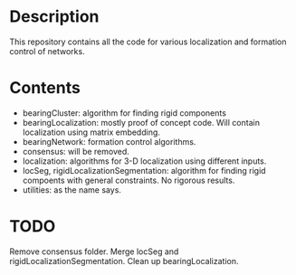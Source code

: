 # Description
This repository contains all the code for various localization and formation control of networks.

# Contents
- bearingCluster: algorithm for finding rigid components
- bearingLocalization: mostly proof of concept code. Will contain localization using matrix embedding.
- bearingNetwork: formation control algorithms.
- consensus: will be removed.
- localization: algorithms for 3-D localization using different inputs.
- locSeg, rigidLocalizationSegmentation: algorithm for finding rigid compoents with general constraints. No rigorous results.
- utilities: as the name says.

# TODO
Remove consensus folder. Merge locSeg and rigidLocalizationSegmentation. Clean up bearingLocalization.

